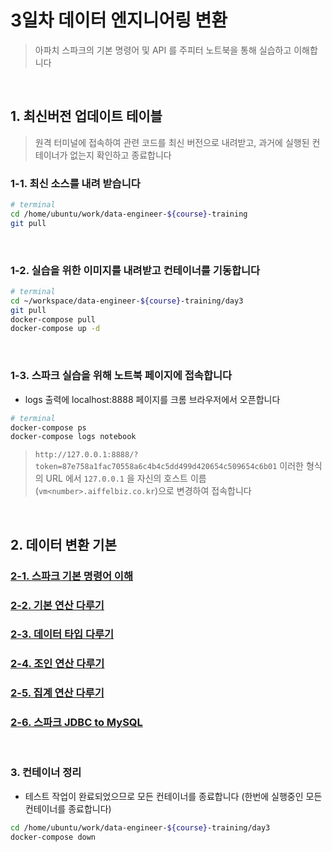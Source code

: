 # 3일차 데이터 엔지니어링 변환

> 아파치 스파크의 기본 명령어 및 API 를 주피터 노트북을 통해 실습하고 이해합니다


<br>


## 1. 최신버전 업데이트 테이블

> 원격 터미널에 접속하여 관련 코드를 최신 버전으로 내려받고, 과거에 실행된 컨테이너가 없는지 확인하고 종료합니다

### 1-1. 최신 소스를 내려 받습니다
```bash
# terminal
cd /home/ubuntu/work/data-engineer-${course}-training
git pull
```
<br>

### 1-2. 실습을 위한 이미지를 내려받고 컨테이너를 기동합니다
```bash
# terminal
cd ~/workspace/data-engineer-${course}-training/day3
git pull
docker-compose pull
docker-compose up -d
```
<br>

### 1-3. 스파크 실습을 위해 노트북 페이지에 접속합니다
* logs 출력에 localhost:8888 페이지를 크롬 브라우저에서 오픈합니다
```bash
# terminal
docker-compose ps
docker-compose logs notebook
```
> `http://127.0.0.1:8888/?token=87e758a1fac70558a6c4b4c5dd499d420654c509654c6b01` 이러한 형식의 URL 에서 `127.0.0.1` 을 자신의 호스트 이름(`vm<number>.aiffelbiz.co.kr`)으로 변경하여 접속합니다
<br>


## 2. 데이터 변환 기본

### [2-1. 스파크 기본 명령어 이해](http://htmlpreview.github.io/?https://github.com/psyoblade/data-engineer-${course}-training/blob/master/day3/notebooks/html/lgde-pyspark-tutorial-1.html)
### [2-2. 기본 연산 다루기](http://htmlpreview.github.io/?https://github.com/psyoblade/data-engineer-${course}-training/blob/master/day3/notebooks/html/lgde-pyspark-tutorial-2.html)
### [2-3. 데이터 타입 다루기](http://htmlpreview.github.io/?https://github.com/psyoblade/data-engineer-${course}-training/blob/master/day3/notebooks/html/lgde-pyspark-tutorial-3.html)
### [2-4. 조인 연산 다루기](http://htmlpreview.github.io/?https://github.com/psyoblade/data-engineer-${course}-training/blob/master/day3/notebooks/html/lgde-pyspark-tutorial-4.html)
### [2-5. 집계 연산 다루기](http://htmlpreview.github.io/?https://github.com/psyoblade/data-engineer-${course}-training/blob/master/day3/notebooks/html/lgde-pyspark-tutorial-5.html)
### [2-6. 스파크 JDBC to MySQL](http://htmlpreview.github.io/?https://github.com/psyoblade/data-engineer-${course}-training/blob/master/day3/notebooks/html/lgde-pyspark-tutorial-6.html)
<br>


### 3. 컨테이너 정리
* 테스트 작업이 완료되었으므로 모든 컨테이너를 종료합니다 (한번에 실행중인 모든 컨테이너를 종료합니다)
```bash
cd /home/ubuntu/work/data-engineer-${course}-training/day3
docker-compose down
```

